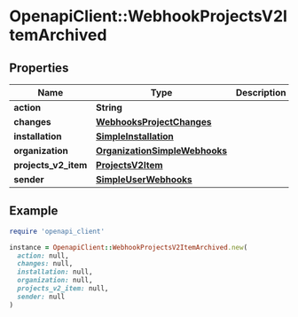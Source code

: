 # OpenapiClient::WebhookProjectsV2ItemArchived

## Properties

| Name | Type | Description | Notes |
| ---- | ---- | ----------- | ----- |
| **action** | **String** |  |  |
| **changes** | [**WebhooksProjectChanges**](WebhooksProjectChanges.md) |  |  |
| **installation** | [**SimpleInstallation**](SimpleInstallation.md) |  | [optional] |
| **organization** | [**OrganizationSimpleWebhooks**](OrganizationSimpleWebhooks.md) |  |  |
| **projects_v2_item** | [**ProjectsV2Item**](ProjectsV2Item.md) |  |  |
| **sender** | [**SimpleUserWebhooks**](SimpleUserWebhooks.md) |  |  |

## Example

```ruby
require 'openapi_client'

instance = OpenapiClient::WebhookProjectsV2ItemArchived.new(
  action: null,
  changes: null,
  installation: null,
  organization: null,
  projects_v2_item: null,
  sender: null
)
```

